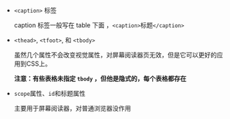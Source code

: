 - `<caption>` 标签

   caption 标签一般写在 table 下面 ，`<caption>`标题`</caption>`

- `<thead>`, `<tfoot>`, 和 `<tbody>`

   虽然几个属性不会改变视觉属性，对屏幕阅读器页无效，但是它可以更好的应用到CSS上。

   **注意：有些表格未指定 `tbody` ，但他是隐式的，每个表格都存在**

- `scope`属性、`id`和标题属性

   主要用于屏幕阅读器，对普通浏览器没作用